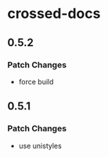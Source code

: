 # crossed-docs

## 0.5.2

### Patch Changes

- force build

## 0.5.1

### Patch Changes

- use unistyles
